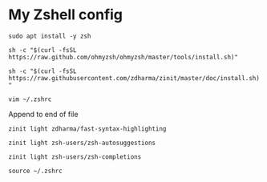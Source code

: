 # My Zshell config

`sudo apt install -y zsh`

`sh -c "$(curl -fsSL https://raw.github.com/ohmyzsh/ohmyzsh/master/tools/install.sh)"`

`sh -c "$(curl -fsSL https://raw.githubusercontent.com/zdharma/zinit/master/doc/install.sh)"`

`vim ~/.zshrc`

Append to end of file

`zinit light zdharma/fast-syntax-highlighting`

`zinit light zsh-users/zsh-autosuggestions`

`zinit light zsh-users/zsh-completions`

`source ~/.zshrc`
